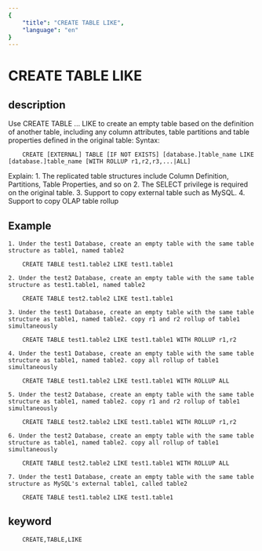 ```yaml
---
{
    "title": "CREATE TABLE LIKE",
    "language": "en"
}
---
```


<!-- 
Licensed to the Apache Software Foundation (ASF) under one
or more contributor license agreements.  See the NOTICE file
distributed with this work for additional information
regarding copyright ownership.  The ASF licenses this file
to you under the Apache License, Version 2.0 (the
"License"); you may not use this file except in compliance
with the License.  You may obtain a copy of the License at

  http://www.apache.org/licenses/LICENSE-2.0

Unless required by applicable law or agreed to in writing,
software distributed under the License is distributed on an
"AS IS" BASIS, WITHOUT WARRANTIES OR CONDITIONS OF ANY
KIND, either express or implied.  See the License for the
specific language governing permissions and limitations
under the License.
-->

# CREATE TABLE LIKE

## description

Use CREATE TABLE ... LIKE to create an empty table based on the definition of another table, including any column attributes, table partitions and table properties defined in the original table:
Syntax:

```
    CREATE [EXTERNAL] TABLE [IF NOT EXISTS] [database.]table_name LIKE [database.]table_name [WITH ROLLUP r1,r2,r3,...|ALL]
```

Explain:
    1. The replicated table structures include Column Definition, Partitions, Table Properties, and so on
    2. The SELECT privilege is required on the original table.
    3. Support to copy external table such as MySQL.
    4. Support to copy OLAP table rollup

## Example
    1. Under the test1 Database, create an empty table with the same table structure as table1, named table2

        CREATE TABLE test1.table2 LIKE test1.table1
    
    2. Under the test2 Database, create an empty table with the same table structure as test1.table1, named table2

        CREATE TABLE test2.table2 LIKE test1.table1

    3. Under the test1 Database, create an empty table with the same table structure as table1, named table2. copy r1 and r2 rollup of table1 simultaneously
 
        CREATE TABLE test1.table2 LIKE test1.table1 WITH ROLLUP r1,r2
 
    4. Under the test1 Database, create an empty table with the same table structure as table1, named table2. copy all rollup of table1 simultaneously
 
        CREATE TABLE test1.table2 LIKE test1.table1 WITH ROLLUP ALL
 
    5. Under the test2 Database, create an empty table with the same table structure as table1, named table2. copy r1 and r2 rollup of table1 simultaneously
 
        CREATE TABLE test2.table2 LIKE test1.table1 WITH ROLLUP r1,r2
 
    6. Under the test2 Database, create an empty table with the same table structure as table1, named table2. copy all rollup of table1 simultaneously
 
        CREATE TABLE test2.table2 LIKE test1.table1 WITH ROLLUP ALL

    7. Under the test1 Database, create an empty table with the same table structure as MySQL's external table1, called table2

        CREATE TABLE test1.table2 LIKE test1.table1

## keyword

```
    CREATE,TABLE,LIKE

```
